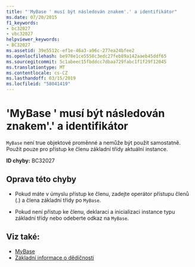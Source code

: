 ```yaml
---
title: "'MyBase ' musí být následován znakem'.' a identifikátor"
ms.date: 07/20/2015
f1_keywords:
- bc32027
- vbc32027
helpviewer_keywords:
- BC32027
ms.assetid: 39e5512c-ef1e-46a3-a96c-277ea24bfee2
ms.openlocfilehash: be978e1ce5558c3edc27feb89a142aaeb45ddf65
ms.sourcegitcommit: 5c1abeec15fbddcc7dbaa729fabc1f1f29f12045
ms.translationtype: MT
ms.contentlocale: cs-CZ
ms.lasthandoff: 03/15/2019
ms.locfileid: "58041419"
---
```

# <a name="mybase-must-be-followed-by--and-an-identifier"></a>'MyBase ' musí být následován znakem'.' a identifikátor
`MyBase` není true objektové proměnné a nemůže být použit samostatně. Použít pouze pro přístup ke členu základní třídy aktuální instance.  
  
 **ID chyby:** BC32027  
  
## <a name="to-correct-this-error"></a>Oprava této chyby  
  
-   Pokud máte v úmyslu přístup ke členu, zadejte operátor přístupu členů (.) a člena základní třídy po `MyBase`.  
  
-   Pokud není přístup ke členu, deklaraci a inicializaci instance typu základní třídy nebo odeberte odkaz na `MyBase`.  
  
## <a name="see-also"></a>Viz také:

- [MyBase](~/docs/visual-basic/programming-guide/program-structure/me-my-mybase-and-myclass.md#mybase)
- [Základní informace o dědičnosti](../../visual-basic/programming-guide/language-features/objects-and-classes/inheritance-basics.md)
